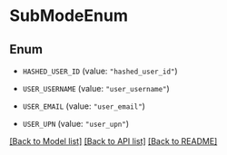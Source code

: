# SubModeEnum

## Enum


* `HASHED_USER_ID` (value: `"hashed_user_id"`)

* `USER_USERNAME` (value: `"user_username"`)

* `USER_EMAIL` (value: `"user_email"`)

* `USER_UPN` (value: `"user_upn"`)


[[Back to Model list]](../README.md#documentation-for-models) [[Back to API list]](../README.md#documentation-for-api-endpoints) [[Back to README]](../README.md)


